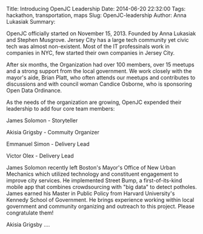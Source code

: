 Title: Introducing OpenJC Leadership
Date: 2014-06-20 22:32:00
Tags: hackathon, transportation, maps
Slug: OpenJC-leadership
Author: Anna Lukasiak
Summary: 

OpenJC officially started on November 15, 2013.  Founded by Anna Lukasiak and Stephen Musgrove.  Jersey City has a large tech community yet civic tech was almost non-existent.  Most of the IT professinals work in companies in NYC, few started their own companies in Jersey City.

After six months, the Organization had over 100 members, over 15 meetups and a strong support from the local government.  We work closely with the mayor's aide, Brian Platt, who often attends our meetups and contributes to discussions and with council woman Candice Osborne, who is sponsoring Open Data Ordinance.

As the needs of the organization are growing, OpenJC expended their leadership to add four core team members:

James Solomon - Storyteller

Akisia Grigsby - Commuity Organizer

Emmanuel Simon - Delivery Lead

Victor Olex - Delivery Lead


James Solomon recently left Boston's Mayor's Office of New Urban Mechanics which utilized technology and constituent engagement to improve city services.  He implemented Street Bump, a first-of-its-kind mobile app that combines crowdsourcing with "big data" to detect potholes.  James earned his Master in Public Policy from Harvard University's Kennedy School of Government.  He brings experience working within local government and community organizing and outreach to this project.
Please congratulate them!

Akisia Grigsby ....
